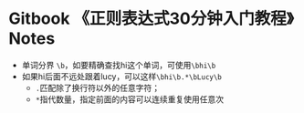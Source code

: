 # Gitbook 《正则表达式30分钟入门教程》Notes
+ 单词分界 `\b`，如要精确查找hi这个单词，可使用`\bhi\b`
+ 如果hi后面不远处跟着lucy，可以这样`\bhi\b.*\bLucy\b`
  + `.`匹配除了换行符以外的任意字符；
  + `*`指代数量，指定前面的内容可以连续重复使用任意次